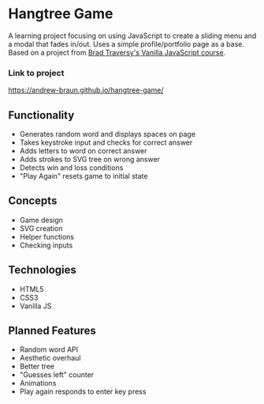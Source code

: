 # Hangtree Game

A learning project focusing on using JavaScript to create a sliding menu and a modal that fades in/out. Uses a simple profile/portfolio page as a base. Based on a project from [Brad Traversy's Vanilla JavaScript course](https://www.udemy.com/course/web-projects-with-vanilla-javascript/learn/lecture/17842130#questions).

### Link to project

https://andrew-braun.github.io/hangtree-game/

## Functionality

- Generates random word and displays spaces on page
- Takes keystroke input and checks for correct answer
- Adds letters to word on correct answer
- Adds strokes to SVG tree on wrong answer
- Detects win and loss conditions
- "Play Again" resets game to initial state

## Concepts

- Game design
- SVG creation
- Helper functions
- Checking inputs

## Technologies

- HTML5
- CSS3
- Vanilla JS

## Planned Features

- Random word API
- Aesthetic overhaul
- Better tree
- "Guesses left" counter
- Animations
- Play again responds to enter key press
